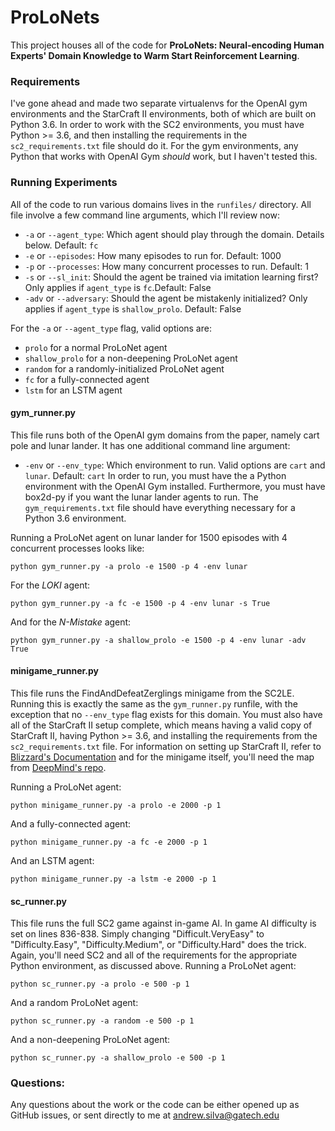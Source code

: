 # ProLoNets

This project houses all of the code for **ProLoNets: Neural-encoding Human Experts' Domain Knowledge to Warm Start Reinforcement Learning**. 

### Requirements

I've gone ahead and made two separate virtualenvs for the OpenAI gym environments and the StarCraft II environments, both of which are built on Python 3.6. In order to work with the SC2 environments, you must have Python >= 3.6, and then installing the requirements in the `sc2_requirements.txt` file should do it. For the gym environments, any Python that works with OpenAI Gym _should_ work, but I haven't tested this.

### Running Experiments

All of the code to run various domains lives in the `runfiles/` directory. 
All file involve a few command line arguments, which I'll review now:

* `-a` or `--agent_type`: Which agent should play through the domain. Details below. Default: `fc`
* `-e` or `--episodes`: How many episodes to run for. Default: 1000
* `-p` or `--processes`: How many concurrent processes to run. Default: 1
* `-s` or `--sl_init`: Should the agent be trained via imitation learning first? Only applies if `agent_type` is `fc`.Default: False
* `-adv` or `--adversary`: Should the agent be mistakenly initialized? Only applies if `agent_type` is `shallow_prolo`. Default: False

For the `-a` or `--agent_type` flag, valid options are:
* `prolo` for a normal ProLoNet agent
* `shallow_prolo` for a non-deepening ProLoNet agent
* `random` for a randomly-initialized ProLoNet agent
* `fc` for a fully-connected agent
* `lstm` for an LSTM agent

#### gym_runner.py

This file runs both of the OpenAI gym domains from the paper, namely cart pole and lunar lander. It has one additional command line argument:
* `-env` or `--env_type`: Which environment to run. Valid options are `cart` and `lunar`. Default: `cart`
In order to run, you  must have the a Python environment with the OpenAI Gym installed. Furthermore, you  must have box2d-py if you want the lunar lander agents to run. The `gym_requirements.txt` file should have everything necessary for a Python 3.6 environment.

Running a ProLoNet agent on lunar lander for 1500 episodes with 4 concurrent processes looks like:
```
python gym_runner.py -a prolo -e 1500 -p 4 -env lunar
```
For the _LOKI_ agent:
```
python gym_runner.py -a fc -e 1500 -p 4 -env lunar -s True
```
And for the _N-Mistake_ agent:
```
python gym_runner.py -a shallow_prolo -e 1500 -p 4 -env lunar -adv True
```

#### minigame_runner.py

This file runs the FindAndDefeatZerglings minigame from the SC2LE. Running this is exactly the same as the `gym_runner.py` runfile, with the exception that no `--env_type` flag exists for this domain. You must also have all of the StarCraft II setup complete, which means having a valid copy of StarCraft II, having Python >= 3.6, and installing the requirements from the `sc2_requirements.txt` file. For information on setting up StarCraft II, refer to [Blizzard's Documentation](https://github.com/Blizzard/s2client-proto) and for the minigame itself, you'll need the map from [DeepMind's repo](https://github.com/deepmind/pysc2).

Running a ProLoNet agent:
```
python minigame_runner.py -a prolo -e 2000 -p 1
```
And a fully-connected agent:
```
python minigame_runner.py -a fc -e 2000 -p 1
```
And an LSTM agent:
```
python minigame_runner.py -a lstm -e 2000 -p 1
```

#### sc_runner.py

This file runs the full SC2 game against in-game AI. In game AI difficulty is set on lines 836-838. Simply changing "Difficult.VeryEasy" to "Difficulty.Easy", "Difficulty.Medium", or "Difficulty.Hard" does the trick. Again, you'll need SC2 and all of the requirements for the appropriate Python environment, as discussed above.
Running a ProLoNet agent:
```
python sc_runner.py -a prolo -e 500 -p 1
```
And a random ProLoNet agent:
```
python sc_runner.py -a random -e 500 -p 1
```
And a non-deepening ProLoNet agent:
```
python sc_runner.py -a shallow_prolo -e 500 -p 1
```


### Questions:
Any questions about the work or the code can be either opened up as GitHub issues, or sent directly to me at andrew.silva@gatech.edu
